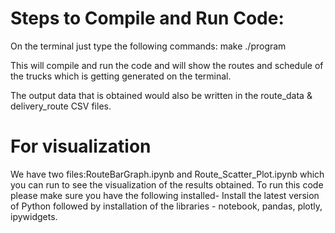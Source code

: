 # Steps to Compile and Run Code:
On the terminal just type the following commands:
make
./program

This will compile and run the code and will show the routes and schedule of the trucks which is getting generated on the terminal. 

The output data that is obtained would also be written in the route_data & delivery_route CSV files. 

# For visualization
We have two files:RouteBarGraph.ipynb and Route_Scatter_Plot.ipynb which you can run to see the visualization of the results obtained. To run this code please make sure you have the following installed- 
Install the latest version of Python followed by installation of the libraries - notebook, pandas, plotly, ipywidgets.
